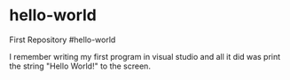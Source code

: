 # hello-world
First Repository
#hello-world

I remember writing my first program in visual studio and all it 
did was print the string "Hello World!" to the screen.
